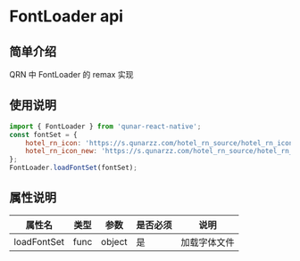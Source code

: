 # FontLoader api

## 简单介绍
QRN 中 FontLoader 的 remax 实现
## 使用说明

```js
import { FontLoader } from 'qunar-react-native';
const fontSet = {
    hotel_rn_icon: 'https://s.qunarzz.com/hotel_rn_source/hotel_rn_iconFont/0.0.196/hotel_rn_icon.ttf',
    hotel_rn_icon_new: 'https://s.qunarzz.com/hotel_rn_source/hotel_rn_iconFont_new/1.0.2/hotel_rn_icon_new.ttf',
};
FontLoader.loadFontSet(fontSet);
```
## 属性说明
属性名|类型|参数|是否必须|说明|
---|---|---|---|---|
 loadFontSet | func | object | 是 | 加载字体文件 |


